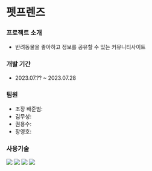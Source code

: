 # 펫프렌즈


### 프로젝트 소개
- 반려동물을 좋아하고 정보를 공유할 수 있는 커뮤니티사이트


### 개발 기간
- 2023.07.?? ~ 2023.07.28

### 팀원
- 조장 배준범:
- 김무성:
- 권용수:
- 장영호:

### 사용기술
<img src="https://img.shields.io/badge/javascript-F7DF1E?style=for-the-badge&logo=javascript&logoColor=black"> <img src="https://img.shields.io/badge/node.js-339933?style=for-the-badge&logo=nodedotjs&logoColor=white"> <img src="https://img.shields.io/badge/react-61DAFB?style=for-the-badge&logo=react&logoColor=black"> <img src="https://img.shields.io/badge/mysql-4479A1?style=for-the-badge&logo=mysql&logoColor=white">







